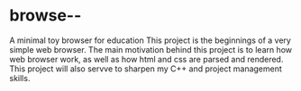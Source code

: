 # browse--
A minimal toy browser for education
This project is the beginnings of a very simple web browser. The main motivation behind this project is to learn how web browser work,
as well as how html and css are parsed and rendered. This project will also servve to sharpen my C++ and project management skills.
